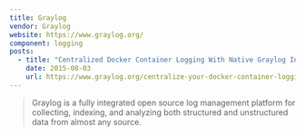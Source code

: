 ```yaml
---
title: Graylog
vendor: Graylog
website: https://www.graylog.org/
component: logging
posts:
  - title: "Centralized Docker Container Logging With Native Graylog Integration"
    date: 2015-08-03
    url: https://www.graylog.org/centralize-your-docker-container-logging-with-graylog-native-integration/
---
```

> Graylog is a fully integrated open source log management platform for
> collecting, indexing, and analyzing both structured and unstructured
> data from almost any source.
